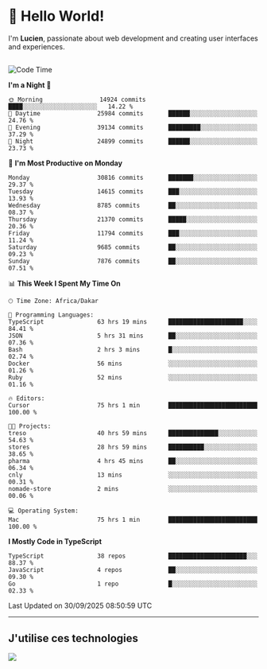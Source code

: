 # 👋 Hello World!

I'm **Lucien**, passionate about web development and creating user interfaces and experiences.

##

<!--START_SECTION:waka-->
![Code Time](http://img.shields.io/badge/Code%20Time-3%2C921%20hrs%2018%20mins-blue)

**I'm a Night 🦉** 

```text
🌞 Morning                14924 commits       ████░░░░░░░░░░░░░░░░░░░░░   14.22 % 
🌆 Daytime                25984 commits       ██████░░░░░░░░░░░░░░░░░░░   24.76 % 
🌃 Evening                39134 commits       █████████░░░░░░░░░░░░░░░░   37.29 % 
🌙 Night                  24899 commits       ██████░░░░░░░░░░░░░░░░░░░   23.73 % 
```
📅 **I'm Most Productive on Monday** 

```text
Monday                   30816 commits       ███████░░░░░░░░░░░░░░░░░░   29.37 % 
Tuesday                  14615 commits       ███░░░░░░░░░░░░░░░░░░░░░░   13.93 % 
Wednesday                8785 commits        ██░░░░░░░░░░░░░░░░░░░░░░░   08.37 % 
Thursday                 21370 commits       █████░░░░░░░░░░░░░░░░░░░░   20.36 % 
Friday                   11794 commits       ███░░░░░░░░░░░░░░░░░░░░░░   11.24 % 
Saturday                 9685 commits        ██░░░░░░░░░░░░░░░░░░░░░░░   09.23 % 
Sunday                   7876 commits        ██░░░░░░░░░░░░░░░░░░░░░░░   07.51 % 
```


📊 **This Week I Spent My Time On** 

```text
🕑︎ Time Zone: Africa/Dakar

💬 Programming Languages: 
TypeScript               63 hrs 19 mins      █████████████████████░░░░   84.41 % 
JSON                     5 hrs 31 mins       ██░░░░░░░░░░░░░░░░░░░░░░░   07.36 % 
Bash                     2 hrs 3 mins        █░░░░░░░░░░░░░░░░░░░░░░░░   02.74 % 
Docker                   56 mins             ░░░░░░░░░░░░░░░░░░░░░░░░░   01.26 % 
Ruby                     52 mins             ░░░░░░░░░░░░░░░░░░░░░░░░░   01.16 % 

🔥 Editors: 
Cursor                   75 hrs 1 min        █████████████████████████   100.00 % 

🐱‍💻 Projects: 
treso                    40 hrs 59 mins      ██████████████░░░░░░░░░░░   54.63 % 
stores                   28 hrs 59 mins      ██████████░░░░░░░░░░░░░░░   38.65 % 
pharma                   4 hrs 45 mins       ██░░░░░░░░░░░░░░░░░░░░░░░   06.34 % 
cnly                     13 mins             ░░░░░░░░░░░░░░░░░░░░░░░░░   00.31 % 
nomade-store             2 mins              ░░░░░░░░░░░░░░░░░░░░░░░░░   00.06 % 

💻 Operating System: 
Mac                      75 hrs 1 min        █████████████████████████   100.00 % 
```

**I Mostly Code in TypeScript** 

```text
TypeScript               38 repos            ██████████████████████░░░   88.37 % 
JavaScript               4 repos             ██░░░░░░░░░░░░░░░░░░░░░░░   09.30 % 
Go                       1 repo              █░░░░░░░░░░░░░░░░░░░░░░░░   02.33 % 
```




 Last Updated on 30/09/2025 08:50:59 UTC
<!--END_SECTION:waka-->
---

## J'utilise ces technologies

<p align="left">
  <a href="https://skillicons.dev">
    <img src="https://skillicons.dev/icons?i=ts,js,go,ruby,css,scss,tailwind,react,vite,nextjs,docker,figma,ableton" />
  </a>
</p>

